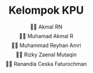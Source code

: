 <h1 align="center">Kelompok KPU</h1>
<ul style="list-style: none; padding: 0; text-align: center;">
    <li style="margin: 8px 0;">🧑‍💼 Akmal RN</li>
    <li style="margin: 8px 0;">🧑‍💼 Muhamad Akmal R</li>
    <li style="margin: 8px 0;">🧑‍💼 Muhammad Reyhan Amri</li>
    <li style="margin: 8px 0;">🧑‍💼 Rizky Zaenal Mutaqin</li>
    <li style="margin: 8px 0;">🧑‍💼 Ranandia Ceska Faturochman</li>
</ul>
